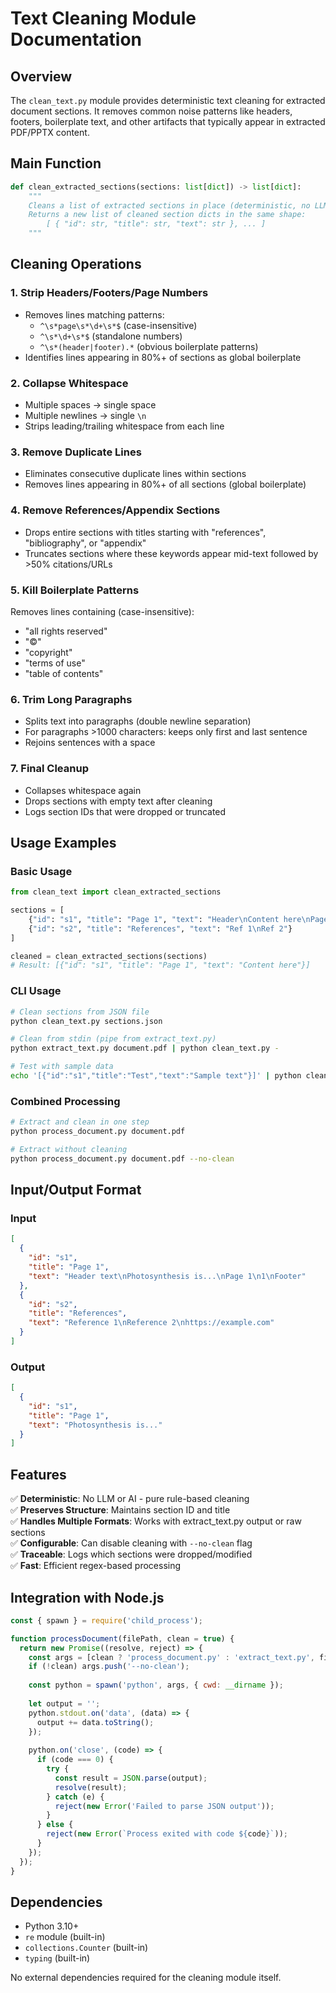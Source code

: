 # Text Cleaning Module Documentation

## Overview

The `clean_text.py` module provides deterministic text cleaning for extracted document sections. It removes common noise patterns like headers, footers, boilerplate text, and other artifacts that typically appear in extracted PDF/PPTX content.

## Main Function

```python
def clean_extracted_sections(sections: list[dict]) -> list[dict]:
    """
    Cleans a list of extracted sections in place (deterministic, no LLM).
    Returns a new list of cleaned section dicts in the same shape:
        [ { "id": str, "title": str, "text": str }, ... ]
    """
```

## Cleaning Operations

### 1. Strip Headers/Footers/Page Numbers
- Removes lines matching patterns:
  - `^\s*page\s*\d+\s*$` (case-insensitive)
  - `^\s*\d+\s*$` (standalone numbers)
  - `^\s*(header|footer).*` (obvious boilerplate patterns)
- Identifies lines appearing in 80%+ of sections as global boilerplate

### 2. Collapse Whitespace
- Multiple spaces → single space
- Multiple newlines → single `\n`
- Strips leading/trailing whitespace from each line

### 3. Remove Duplicate Lines
- Eliminates consecutive duplicate lines within sections
- Removes lines appearing in 80%+ of all sections (global boilerplate)

### 4. Remove References/Appendix Sections
- Drops entire sections with titles starting with "references", "bibliography", or "appendix"
- Truncates sections where these keywords appear mid-text followed by >50% citations/URLs

### 5. Kill Boilerplate Patterns
Removes lines containing (case-insensitive):
- "all rights reserved"
- "©" 
- "copyright"
- "terms of use"
- "table of contents"

### 6. Trim Long Paragraphs
- Splits text into paragraphs (double newline separation)
- For paragraphs >1000 characters: keeps only first and last sentence
- Rejoins sentences with a space

### 7. Final Cleanup
- Collapses whitespace again
- Drops sections with empty text after cleaning
- Logs section IDs that were dropped or truncated

## Usage Examples

### Basic Usage
```python
from clean_text import clean_extracted_sections

sections = [
    {"id": "s1", "title": "Page 1", "text": "Header\nContent here\nPage 1\n1"},
    {"id": "s2", "title": "References", "text": "Ref 1\nRef 2"}
]

cleaned = clean_extracted_sections(sections)
# Result: [{"id": "s1", "title": "Page 1", "text": "Content here"}]
```

### CLI Usage
```bash
# Clean sections from JSON file
python clean_text.py sections.json

# Clean from stdin (pipe from extract_text.py)
python extract_text.py document.pdf | python clean_text.py -

# Test with sample data
echo '[{"id":"s1","title":"Test","text":"Sample text"}]' | python clean_text.py -
```

### Combined Processing
```bash
# Extract and clean in one step
python process_document.py document.pdf

# Extract without cleaning
python process_document.py document.pdf --no-clean
```

## Input/Output Format

### Input
```json
[
  {
    "id": "s1",
    "title": "Page 1", 
    "text": "Header text\nPhotosynthesis is...\nPage 1\n1\nFooter"
  },
  {
    "id": "s2",
    "title": "References",
    "text": "Reference 1\nReference 2\nhttps://example.com"
  }
]
```

### Output
```json
[
  {
    "id": "s1",
    "title": "Page 1",
    "text": "Photosynthesis is..."
  }
]
```

## Features

✅ **Deterministic**: No LLM or AI - pure rule-based cleaning  
✅ **Preserves Structure**: Maintains section ID and title  
✅ **Handles Multiple Formats**: Works with extract_text.py output or raw sections  
✅ **Configurable**: Can disable cleaning with `--no-clean` flag  
✅ **Traceable**: Logs which sections were dropped/modified  
✅ **Fast**: Efficient regex-based processing  

## Integration with Node.js

```javascript
const { spawn } = require('child_process');

function processDocument(filePath, clean = true) {
  return new Promise((resolve, reject) => {
    const args = [clean ? 'process_document.py' : 'extract_text.py', filePath];
    if (!clean) args.push('--no-clean');
    
    const python = spawn('python', args, { cwd: __dirname });
    
    let output = '';
    python.stdout.on('data', (data) => {
      output += data.toString();
    });
    
    python.on('close', (code) => {
      if (code === 0) {
        try {
          const result = JSON.parse(output);
          resolve(result);
        } catch (e) {
          reject(new Error('Failed to parse JSON output'));
        }
      } else {
        reject(new Error(`Process exited with code ${code}`));
      }
    });
  });
}
```

## Dependencies

- Python 3.10+
- `re` module (built-in)
- `collections.Counter` (built-in)
- `typing` (built-in)

No external dependencies required for the cleaning module itself.
